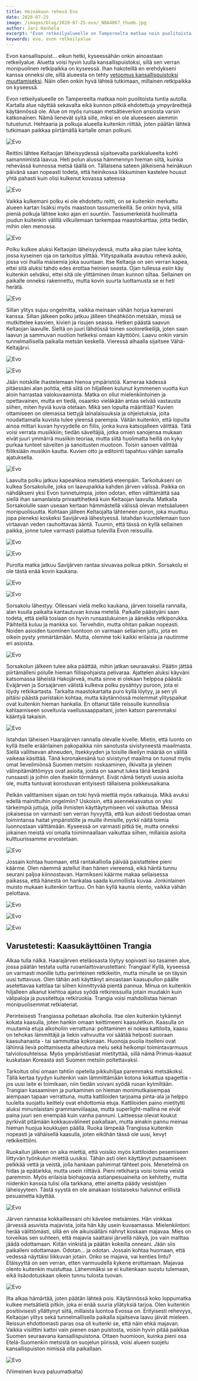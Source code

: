 ```yaml
---
title: Heinäkuun rehevä Evo
date: 2020-07-25
image: /images/blog/2020-07-25-evo/_N0A4067_thumb.jpg
author: Jari Hanhela
excerpt: "Evon retkeilyalueelle on Tampereelta matkaa noin puolitoista tuntia autolla. Kartalla alue näyttää sekavalta eikä kunnon pitkiä ehdotettuja ympyräreittejä käytännössä ole. Alue on myös runsaan metsätieverkon ansiosta varsin katkonainen. Nämä lienevät syitä sille, miksi en ole alueeseen aiemmin tutustunut. Hehtaaria ja polkuja alueella kuitenkin riittää, joten päätän lähteä tutkimaan paikkaa piirtämällä kartalle oman polkuni."
keywords: evo, evon retkeilyalue
---
```


Evon kansallispuist... eikun hetki, kyseessähän onkin ainoastaan retkeilyalue. Aluetta voisi hyvin luulla kansallispuistoksi, sillä sen verran monipuolinen retkipaikka on kyseessä. Ihan hakoteillä en erehdykseni kanssa onneksi ole, sillä alueesta on tehty [vetoomus kansallispuistoksi muuttamiseksi](https://metsat.greenpeace.fi/pages/evo). Näin ollen onkin hyvä lähteä tutkimaan, millainen retkipaikka on kyseessä.

Evon retkeilyalueelle on Tampereelta matkaa noin puolitoista tuntia autolla. Kartalla alue näyttää sekavalta eikä kunnon pitkiä ehdotettuja ympyräreittejä käytännössä ole. Alue on myös runsaan metsätieverkon ansiosta varsin katkonainen. Nämä lienevät syitä sille, miksi en ole alueeseen aiemmin tutustunut. Hehtaaria ja polkuja alueella kuitenkin riittää, joten päätän lähteä tutkimaan paikkaa piirtämällä kartalle oman polkuni.

![Evo](/images/blog/2020-07-25-evo/_N0A3860_Pano_thumb.jpg)

Reittini lähtee Keltaojan läheisyydessä sijaitsevalta parkkialueelta kohti samannimistä laavua. Heti polun alussa hämmennyn hieman siitä, kuinka rehevässä kunnossa metsä täällä on. Tällaisena sateen jälkeisenä heinäkuun päivänä saan nopeasti todeta, että heinikossa liikkuminen kastelee housut yhtä pahasti kuin olisi kulkenut kovassa sateessa

![Evo](/images/blog/2020-07-25-evo/_N0A3881_thumb.jpg)

Vaikka kulkemani polku ei ole ehdotettu reitti, on se kuitenkin merkattu alueen kartan lisäksi myös maastoon tassumerkeillä. Se onkin hyvä, sillä pieniä polkuja lähtee koko ajan eri suuntiin. Tassumerkeistä huolimatta joudun kuitenkin välillä vilkuilemaan tarkempaa maastokarttaa, jotta tiedän, mihin olen menossa. 

![Evo](/images/blog/2020-07-25-evo/_N0A3913_Pano_thumb.jpg)

Polku kulkee aluksi Keltaojan läheisyydessä, mutta aika pian tulee kohta, jossa kyseinen oja on tarkoitus ylittää. Ylityspaikalla avautuu rehevä aukio, jossa voi ihailla maisemia joka suuntaan. Itse Keltaoja on sen verran kapea, ettei sitä aluksi tahdo edes erottaa heinien seasta. Ojan tullessa esiin käy kuitenkin selväksi, ettei sitä ole ylittäminen ilman kunnon siltaa. Sellainen on paikalle onneksi rakennettu, mutta kovin suurta luottamusta se ei heti herätä.

![Evo](/images/blog/2020-07-25-evo/_N0A3932_thumb.jpg)

Sillan ylitys sujuu ongelmitta, vaikka meinaan vähän horjua kamerani kanssa. Sillan jälkeen polku jatkuu jälleen tiheähköön metsään, missä se mutkittelee kasvien, kivien ja risujen seassa. Hetken päästä saavun Keltaojan laavulle. Sieltä on juuri lähdössä toinen sooloretkeilijä, joten saan laavun ja sammuvan nuotion hetkeksi omaan käyttööni. Laavu onkin varsin tunnelmallisella paikalla metsän keskellä. Vieressä alhaalla sijaitsee Vähä-Keltajärvi.

![Evo](/images/blog/2020-07-25-evo/_N0A3981_thumb.jpg)

![Evo](/images/blog/2020-07-25-evo/_N0A3983_thumb.jpg)

Jään notskille ihastelemaan hienoa ympäristöä. Kameraa kädessä pitäessäni alan pohtia, että siitä on hiljalleen kulunut kymmenen vuotta kun aloin harrastaa valokuvaamista. Matka on ollut mielenkiintoinen ja opettavainen, mutta en tiedä, osaanko vieläkään antaa selvää vastausta siihen, miten hyviä kuvia otetaan. Mikä sen lopulta määrittää? Kuvien ottamiseen on olemassa tiettyjä lainalaisuuksia ja ohjeistuksia, joita noudattamalla kuvista tulee yleensä parempia. Väitän kuitenkin, että lopulta ainoa mittari kuvan hyvyydelle on fiilis, jonka kuva katsojalleen välittää. Tätä voisi verrata musiikkiin; tiedän säveltäjiä, jotka omien sanojensa mukaan eivät juuri ymmärrä musiikin teoriaa, mutta siitä huolimatta heillä on kyky purkaa tunteet sävelten ja sanoitusten muotoon. Toisin sanoen välittää fiiliksiään musiikin kautta. Kuvien otto ja editointi tapahtuu vähän samalla ajatuksella.

![Evo](/images/blog/2020-07-25-evo/_N0A4012_thumb.jpg)

Laavulta polku jatkuu kapeahkoa metsätietä eteenpäin. Tarkoitukseni on kulkea Sorsakolulle, joka on laavupaikka kahden järven välissä. Paikka on nähdäkseni yksi Evon tunnetuimpia, joten odotan, etten välttämättä saa siellä ihan samanlaista privaattihetkeä kuin Keltaojan laavulla. Matkalla Sorsakolulle saan useaan kertaan hämmästellä välissä olevan metsäalueen monipuolisuutta. Kohtaan jälleen Keltaojalta lähteneen puron, joka muuttuu jopa pieneksi koskeksi Savijärveä lähestyessä. Istahdan kuuntelemaan tuon virtaavan veden rauhoittavaa ääntä. Tuumin, että tässä on kyllä sellainen paikka, jonne tulee varmasti palattua tulevilla Evon reissuilla.  

![Evo](/images/blog/2020-07-25-evo/_N0A4042_thumb.jpg)

![Evo](/images/blog/2020-07-25-evo/_N0A4067_thumb.jpg)

Purolta matka jatkuu Savijärven rantaa sivuavaa polkua pitkin. Sorsakolu ei ole tästä enää kovin kaukana.

![Evo](/images/blog/2020-07-25-evo/_N0A4022_thumb.jpg)

![Evo](/images/blog/2020-07-25-evo/_N0A4091_thumb.jpg)

Sorsakolu lähestyy. Ollessani vielä melko kaukana, järven toisella rannalla, alan kuulla paikalta kantautuvan kovaa meteliä. Paikalle päästyäni saan todeta, että siellä tosiaan on hyvin runsaslukuinen ja äänekäs retkiporukka. Päihteitä kuluu ja mankka soi. Tervehdin, mutta ohitan paikan nopeasti. Noiden asioiden tuominen luontoon on varmaan sellainen juttu, jota en oikein pysty ymmärtämään. Mutta, olemme toki kaikki erilaisia ja nautimme eri asioista.

![Evo](/images/blog/2020-07-25-evo/_N0A3957_thumb.jpg)

Sorsakolun jälkeen tulee aika päättää, mihin jatkan seuraavaksi. Päätin jättää piirtämälleni polulle hieman fiilispohjaista pelivaraa. Ajattelen aluksi käyväni katsomassa läheistä Hakojärveä, mutta sinne ei olekaan helppoa päästä: Eväjärven ja Sorsajärven välistä kulkeva polku pysähtyy puroon, jota ei löydy retkikartasta. Tarkalta maastokartalta puro kyllä löytyy, ja sen yli pitäisi päästä paristakin kohtaa, mutta käytännössä molemmat ylityspaikat ovat kuitenkin hieman hankalia. En ottanut tälle reissulle kunnollisia kahlaamiseen soveltuvia vaellussaappaitani, joten katson paremmaksi kääntyä takaisin.

![Evo](/images/blog/2020-07-25-evo/_N0A4296_thumb.jpg)

Istahdan läheisen Haarajärven rannalla olevalle kivelle. Mietin, että luonto on kyllä itselle eräänlainen pakopaikka niin sanotusta sivistyneestä maailmasta. Siellä vallitsevan ahneuden, itsekkyyden ja toisille ilkeilyn määrää on välillä vaikeaa käsittää. Tänä koronakesänä tuo sivistynyt maailma on tuonut myös omat lieveilmiönsä Suomen metsiin: roskaaminen, ilkivalta ja yleinen välinpitämättömyys ovat asioita, joista on saanut lukea tänä kesänä runsaasti ja joihin olen itsekin törmännyt. Eivät nämä tietysti uusia asioita ole, mutta tuntuvat korostuvan erityisesti tällaisena poikkeusaikana.

Pelkän valittamisen sijaan on toki hyvä miettiä myös ratkaisuja. Mikä avuksi edellä mainittuihin ongelmiin? Uskoisin, että asennekasvatus on yksi tärkeimpiä juttuja, joilla ihmisten käyttäytymiseen voi vaikuttaa. Meissä jokaisessa on varmasti sen verran hyvyyttä, että kun aidosti tiedostaa oman toimintansa haitat ympäristölle ja muille ihmisille, pyrkii näitä toimia luonnostaan välttämään. Kyseessä on varmasti pitkä tie, mutta onneksi jokainen meistä voi omalla toiminnaallaan vaikuttaa siihen, millaisia asioita kulttuurissamme arvostetaan.

![Evo](/images/blog/2020-07-25-evo/_N0A4225_thumb.jpg)

Jossain kohtaa huomaan, että rantakalliolla päivää paistattelee pieni käärme. Olen näemmä astellut ihan hänen viereensä, eikä häntä tunnu seurani paljoa kiinnostavan. Harmikseni käärme makaa sellaisessa paikassa, että hänestä on hankalaa saada kunnollista kuvaa. Jonkinlainen muisto mukaan kuitenkin tarttuu. On hän kyllä kaunis olento, vaikka vähän pelottava.

![Evo](/images/blog/2020-07-25-evo/_N0A4218_thumb.jpg)

![Evo](/images/blog/2020-07-25-evo/_N0A4210_thumb.jpg)

![Evo](/images/blog/2020-07-25-evo/_N0A4277_thumb.jpg)

## Varustetesti: Kaasukäyttöinen Trangia

Alkaa tulla nälkä. Haarajärven eteläosasta löytyy sopivasti iso tasainen alue, jossa päätän testata uutta ruoanlaittovarustettani: Trangiaa! Kyllä, kyseessä on varmasti monille tuttu perinteinen retkikeitin, mutta minulle se on täysin uusi tuttavuus. Olen tähän asti käyttänyt ainoastaan kaasupullon päälle asetettavaa kattilaa tai siihen kiinnittyvää pientä pannua. Minua on kuitenkin hiljalleen alkanut kiehtoa ajatus syödä retkireissuilla jotain muutakin kuin välipaloja ja pussitettuja retkiruokia. Trangia voisi mahdollistaa hieman monipuolisemmat retkiateriat.

Perinteisesti Trangiassa poltetaan alkoholia. Itse olen kuitenkin tykännyt kokata kaasulla, joten hankin omaan keittimeeni kaasuletkun. Kaasulla on muutamia etuja alkoholiin verrattuna: polttaminen ei nokea kattiloita, kaasu on tehokas lämmittäjä ja liekin vahvuutta voi säätää helposti suoraan kaasuhanasta - tai sammuttaa kokonaan. Huonoja puolia itselleni ovat lähinnä lievä polttamisesta aiheutuva melu sekä heikompi toimintavarmuus talviolosuhteissa. Myös ympäristöasiat mietityttää, sillä nämä Primus-kaasut kuskataan Koreasta asti Suomen metsiin poltettavaksi.

Tarkoitus olisi omaan tahtiin opetella pikkuhiljaa paremmaksi metsäkoksi. Tällä kertaa tyydyn kuitenkin vain lämmittämään kotona kokattua spagettia - jos uusi laite ei toimikaan, niin tiedän voivani syödä ruoan kylmiltään. Trangian kasaaminen ja purkaminen on hieman monimutkaisempaa aiempaan tapaan verrattuna, mutta kattiloiden tarjoama pinta-ala ja helppo tuulelta suojattu keittely ovat ehdottomia etuja. Kattiloiden paino mietitytti aluksi minunlaistani grammanviilaajaa, mutta superlight-mallina ne eivät paina juuri sen enempää kuin vanha pannuni. Laitteessa olevat koukut pyrkivät pitämään kokkausvälineet paikallaan, mutta ainakin pannu meinaa hieman huojua koukkujen päällä. Ruoka lämpeää Trangissa kuitenkin nopeasti ja vähäisellä kaasulla, joten eiköhän tässä ole uusi, kevyt retkikeittiöni.

Ruokailun jälkeen on aika miettiä, että voisiko myös kattiloiden pesemiseen liittyvän työnkulun miettiä uusiksi. Tähän asti olen käyttänyt putsaamiseen pelkkää vettä ja veistä, jolla hankaan pahimmat tähteet pois. Menetelmä on hidas ja epätarkka, mutta usein riittävä. Pieni retkiharja voisi toimia veistä paremmin. Myös erilaisia biohajoavia astianpesuaineita on kehitetty, mutta niidenkin kanssa tulisi olla tarkkana, ettei ainetta päädy vesistöjen läheisyyteen. Tästä syystä en ole ainakaan toistaiseksi halunnut erillistä pesuainetta käyttää.

![Evo](/images/blog/2020-07-25-evo/_N0A4324_thumb.jpg)

Järven rannassa kokkaillessani ohi kävelee metsämies. Hän vinkkaa järvessä asuvista majavista, joita hän käy usein kuvaamassa. Mielenkiintoni herää välittömästi, sillä en ole aikuisiälläni nähnyt koskaan majavaa. Mies on toiveikas sen suhteen, että majavia saattaisi järvellä näkyä, jos vain malttaa jäädä odottamaan. Kiitän vinkistä ja päätän kokeilla onneani. Jään siis paikalleni odottamaan. Odotan... ja odotan. Jossain kohtaa huomaan, että vedessä näyttäisi liikkuvan jotain. Onko se majava, vai kenties lintu? Etäisyyttä on sen verran, etten varmuudella kykene erottamaan. Majavaa olento kuitenkin muistuttaa. Lähemmäksi se ei kuitenkaan suostu tulemaan, eikä lisäodotuskaan oikein tunnu tulosta tuovan.

![Evo](/images/blog/2020-07-25-evo/_N0A4328_thumb.jpg)

Ilta alkaa hämärtää, joten päätän lähteä pois. Käytännössä koko loppumatka kulkee metsätietä pitkin, joka ei enää suuria yllätyksiä tarjoa. Olen kuitenkin positiivisesti yllättynyt siitä, millaista luontoa Evossa on. Erityisesti rehevyys, Keltaojan ylitys sekä tunnelmallisella paikalla sijaitseva laavu jäivät mieleen. Reissun ehdottomasti paras osa oli kuitenki se, että näin ehkä majavan. Vaikka visiittini kattoi vain pienen osan puistosta, voisin hyvin pitää paikkaa Suomen seuraavana kansallispuistona. Ottaen huomioon, kuinka pieni osa Etelä-Suomenkin metsistä on suojelun piirissä, voisi alueen suojelu kansallispuiston nimissä olla paikallaan. 

![Evo](/images/blog/2020-07-25-evo/_N0A4413_thumb.jpg)

(Viimeinen kuva paluumatkalta)